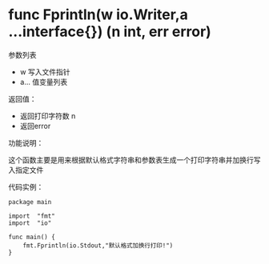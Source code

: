 # func Fprintln(w io.Writer,a ...interface{}) (n int, err error)

参数列表

- w 写入文件指针
- a... 值变量列表

返回值：

- 返回打印字符数 n
- 返回error

功能说明：

这个函数主要是用来根据默认格式字符串和参数表生成一个打印字符串并加换行写入指定文件

代码实例：

 	package main
	
	import 	"fmt"
	import  "io"
		
	func main() {
		fmt.Fprintln(io.Stdout,"默认格式加换行打印!")
	}
